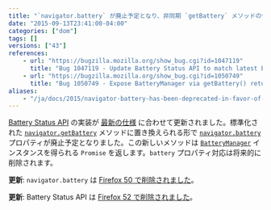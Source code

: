 ```yaml
---
title: "`navigator.battery` が廃止予定となり、非同期 `getBattery` メソッドの使用が推奨されています"
date: "2015-09-13T23:41:00-04:00"
categories: ["dom"]
tags: []
versions: ["43"]
references:
    - url: "https://bugzilla.mozilla.org/show_bug.cgi?id=1047119"
      title: "Bug 1047119 - Update Battery Status API to match latest Editors draft: navigator.getBattery(), etc"
    - url: "https://bugzilla.mozilla.org/show_bug.cgi?id=1050749"
      title: "Bug 1050749 - Expose BatteryManager via getBattery() returning a Promise instead of a synchronous accessor (navigator.battery)."
aliases:
    - "/ja/docs/2015/navigator-battery-has-been-deprecated-in-favor-of-async-getbattery-method/"
---
```

[Battery Status API](https://developer.mozilla.org/ja/docs/Web/API/Battery_Status_API) の実装が [最新の仕様](http://www.w3.org/TR/battery-status/) に合わせて更新されました。標準化された [`navigator.getBattery`](https://developer.mozilla.org/ja/docs/Web/API/Navigator/getBattery) メソッドに置き換えられる形で [`navigator.battery`](https://developer.mozilla.org/ja/docs/Web/API/Navigator/battery) プロパティが廃止予定となりました。この新しいメソッドは [`BatteryManager`](https://developer.mozilla.org/ja/docs/Web/API/BatteryManager) インスタンスを得られる `Promise` を返します。`battery` プロパティ対応は将来的に削除されます。

**更新**: `navigator.battery` は [Firefox 50 で削除されました](https://www.fxsitecompat.com/ja/docs/2016/navigator-battery-has-been-removed-in-favour-of-async-getbattery-method/)。

**更新**: Battery Status API は [Firefox 52 で削除されました](https://www.fxsitecompat.com/ja/docs/2016/battery-status-api-has-been-removed/)。
